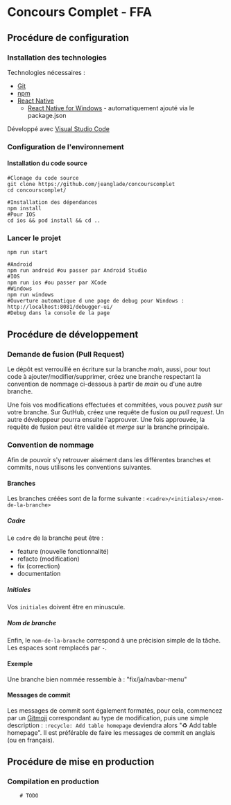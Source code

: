 # Concours Complet - FFA

## Procédure de configuration

### Installation des technologies

Technologies nécessaires :

- [Git](https://git-scm.com/downloads)
- [npm](https://nodejs.org/fr/download/)
- [React Native](https://reactnative.dev/docs/0.67/environment-setup)
  - [React Native for Windows](https://microsoft.github.io/react-native-windows/) - automatiquement ajouté via le package.json

Développé avec [Visual Studio Code](https://code.visualstudio.com/Download)

### Configuration de l'environnement
#### Installation du code source

```shell
#Clonage du code source
git clone https://github.com/jeanglade/concourscomplet
cd concourscomplet/

#Installation des dépendances
npm install  
#Pour IOS
cd ios && pod install && cd ..  
```
### Lancer le projet

```shell
npm run start
```

```shell
#Android
npm run android #ou passer par Android Studio
#IOS
npm run ios #ou passer par XCode
#Windows
npm run windows
#Ouverture automatique d une page de debug pour Windows : http://localhost:8081/debugger-ui/
#Debug dans la console de la page
```
## Procédure de développement
### Demande de fusion (Pull Request)

Le dépôt est verrouillé en écriture sur la branche *main*, aussi, pour tout code à ajouter/modifier/supprimer, créez une
branche respectant la convention de nommage ci-dessous à partir de *main* ou d'une autre branche.

Une fois vos modifications effectuées et commitées, vous pouvez *push* sur votre branche. Sur GutHub, créez une requête
de fusion ou *pull request*. Un autre développeur pourra ensuite l'approuver. Une fois approuvée, la requête de fusion
peut être validée et *merge* sur la branche principale.

### Convention de nommage

Afin de pouvoir s'y retrouver aisément dans les différentes branches et commits, nous utilisons les conventions
suivantes.

#### Branches

Les branches créées sont de la forme suivante : `<cadre>/<initiales>/<nom-de-la-branche>`

##### Cadre
Le `cadre` de la branche peut être :
- feature (nouvelle fonctionnalité)
- refacto (modification)
- fix (correction)
- documentation

##### Initiales
Vos `initiales` doivent être en minuscule.

##### Nom de branche
Enfin, le `nom-de-la-branche` correspond à une précision simple de la tâche. Les espaces sont remplacés par `-`.

#### Exemple
Une branche bien nommée ressemble à : "fix/ja/navbar-menu"

#### Messages de commit

Les messages de commit sont également formatés, pour cela, commencez par un [Gitmoji](https://gitmoji.dev)
correspondant au type de modification, puis une simple description :
`:recycle: Add table homepage` deviendra alors "♻ Add table homepage".
Il est préférable de faire les messages de commit en anglais (ou en français).

## Procédure de mise en production
### Compilation en production

```
    # TODO
```
